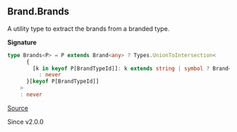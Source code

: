 ## Brand.Brands

A utility type to extract the brands from a branded type.

**Signature**

```ts
type Brands<P> = P extends Brand<any> ? Types.UnionToIntersection<
      {
        [k in keyof P[BrandTypeId]]: k extends string | symbol ? Brand<k>
          : never
      }[keyof P[BrandTypeId]]
    >
    : never
```

[Source](https://github.com/Effect-TS/effect/tree/main/packages/effect/src/Brand.ts#L135)

Since v2.0.0